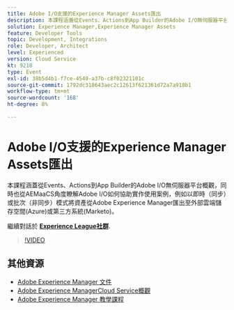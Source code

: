 ```yaml
---
title: Adobe I/O支援的Experience Manager Assets匯出
description: 本課程涵蓋從Events、Actions到App Builder的Adobe I/O無伺服器平台概觀，同時也從AEMaaCS角度瞭解Adobe I/O如何協助實作使用案例，例如以即時（同步）或批次（非同步）模式將資產從Adobe Experience Manager匯出至外部雲端儲存空間(Azure)或第三方系統(Marketo)。
solution: Experience Manager,Experience Manager Assets
feature: Developer Tools
topic: Development, Integrations
role: Developer, Architect
level: Experienced
version: Cloud Service
kt: 9218
type: Event
exl-id: 38b5d4b1-f7ce-4540-a37b-c8f02321101c
source-git-commit: 1792dc318643aec2c12613f621361d72a7a918b1
workflow-type: tm+mt
source-wordcount: '168'
ht-degree: 8%

---
```


# Adobe I/O支援的Experience Manager Assets匯出

本課程涵蓋從Events、Actions到App Builder的Adobe I/O無伺服器平台概觀，同時也從AEMaaCS角度瞭解Adobe I/O如何協助實作使用案例，例如以即時（同步）或批次（非同步）模式將資產從Adobe Experience Manager匯出至外部雲端儲存空間(Azure)或第三方系統(Marketo)。

繼續對話於 **[Experience League社群](https://adobe.ly/3mkDXo6)**.

>[!VIDEO](https://video.tv.adobe.com/v/337842/?quality=12&learn=on&hidetitle=true)

## 其他資源

- [Adobe Experience Manager 文件](https://experienceleague.adobe.com/docs/experience-manager-cloud-service.html)
- [Adobe Experience ManagerCloud Service概觀](https://experienceleague.adobe.com/docs/experience-manager-cloud-service/overview/home.html)
- [Adobe Experience Manager 教學課程](https://experienceleague.adobe.com/docs/experience-manager-tutorials.html)
